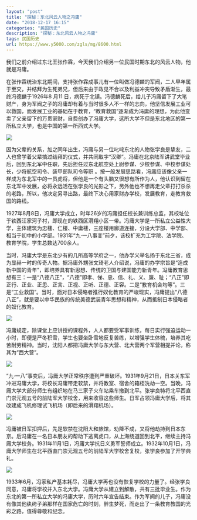 ```yaml
---
layout: "post"
title: "探秘：东北风云人物之冯庸"
date: "2018-12-17 16:15"
categories: "民国历史"
description: "探秘：东北风云人物之冯庸"
tags: 民国历史
url: https://www.y5000.com/zgls/mg/8600.html
---
```






我们之前介绍过东北王张作霖，今天我们介绍另一位民国时期东北的风云人物，他就是冯庸。

在张作霖统治东北期间，支持张作霖成事儿有一位叫做冯德麟的军阀，二人早年属于至交，并结拜为生死弟兄，但后来由于政见不合以及利益冲突导致矛盾渐生，最终冯德麟于1926年8
月11
日，病死于北镇。冯德麟死后，给儿子冯庸留下了大笔财产，身为军阀之子的冯庸却有着与当时很多人不一样的志向，他坚信发展工业可以救国，而发展工业的基础在于教育，“教育救国”逐渐成为冯庸的理想，为此他变卖了父亲留下的万贯家财，自费创办了冯庸大学，这所大学不但是东北地区的第一所私立大学，也是中国的第一所西式大学。

![](https://img.y5000.com/uploads/allimg/161228/11530L111-0.jpg)

因为父辈的关系，加之同年出生，冯庸与另一位叱咤东北的人物张学良是挚友，二人也曾学着父辈搞过结拜的仪式，并共同取字“汉卿”。冯庸在北京陆军讲武堂毕业后，回到东北军中任职，先后担任过东北航空处上尉参谋、少校参谋、中校参谋处长，少将航空司令、装甲部队司令等职
。按一般发展思路看，冯庸应该像父亲一样成为东北军中的一员虎将，但他是一个有头脑又很想有所作为人，他认识到留在东北军中发展，必将永远活在张学良的光影之下，另外他也不想再走父辈打打杀杀的老路，所以，他决定另寻出路，最终下决心用家财办学校，发展教育，走教育救国的路线。

1927年8月8日，冯庸大学成立，时年26岁的冯庸担任校长兼训练总监，其校址位于铁西汪家河子村，即现在的铁西区滑翔小区一带。冯庸大学是一所私立公益性大学，主体建筑为忠楼、仁楼、中庸楼，三座楼用廊道连接，分设大学部、中学部、相当于初中的小学部。1931年“九·一八事变”前夕，该校扩充为工学院、法学院、教育学院，学生总数达700余人。

当时，冯庸大学是东北少有的几所高等学府之一，他办学义举名扬于东北三省，成为显赫一时的传奇人物。据冯庸外甥张文琦老人介绍说，冯庸的办学宗旨是“造成新中国的青年”，即培养具有新思想、传统的卫国与建国能力新青年。冯庸教育思想有三：一是“八德八正”，“八德”即孝、悌、忠、信、礼、义、廉、耻；“八正”即正行、正业、正思、正言、正视、正听、正德、正容。二是“教育机会均等”。三是“工业救国”。当时，面对日本侵略者推行奴化教育的严峻现实，冯庸提出“八德八正”，就是要以中华民族的传统美德武装青年思想和精神，从而抵制日本侵略者的奴化教育。

![](https://img.y5000.com/uploads/allimg/161228/11530L3N-1.jpg)

冯庸规定，除课堂上应讲授的课程外，人人都要受军事训练，每日实行强迫运动一小时，即便是严冬积雪，学生也要坐卧雪地反复苦练，以增强学生体魄，培养其吃苦耐劳精神。当时，沈阳人都把冯庸大学与东大营、北大营两个军营相提并论，称其为“西大营”。

![](https://img.y5000.com/uploads/allimg/161228/11530Hb6-2.jpg)

“九·一八”事变后，冯庸大学正常秩序遭到严重破坏。1931年9月21日，日本关东军冲进冯庸大学，将校长冯庸带走软禁，并将教室、宿舍的箱柜洗劫一空。当晚，冯庸大学大部分师生有组织地在马三家子火车站乘车撤到北平。张学良特将北平西直门崇元观五号的前陆军大学校舍，用来收容这些师生。日军占领冯庸大学后，将其改建成飞机修理试飞机场（即后来的滑翔机场）。

![](https://img.y5000.com/uploads/allimg/161228/11530H3Q-3.jpg)

冯庸被日军扣押后，先是软禁在沈阳大和旅馆，劝降不成，又将他劫持到日本东京。后冯庸在一名日本朋友的帮助下逃离虎口，从上海绕道回到北平，继续主持冯庸大学校务。1931年11月1日，冯庸大学抗日义勇军誓师成立。1932年10月1日，冯庸大学师生在北平西直门崇元观五号的前陆军大学校舍复校，张学良参加了开学典礼。

![](https://img.y5000.com/uploads/allimg/161228/11530KL5-4.jpg)

1933年6月，冯家私产基本耗尽，冯庸大学再也没有恢复学校的力量了。经张学良同意，冯庸将学校并入东北大学。冯庸大学从建立到解散，共有三批毕业生。作为东北的第一所私立大学的冯庸大学，历时六年宣告结束。作为军阀的儿子，冯庸没有像其他纨绔子弟那样在国家危亡的时刻，醉生梦死，而走出了一条教育教国的光彩之路，值得尊敬和纪念。
